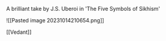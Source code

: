 A brilliant take by J.S. Uberoi in 'The Five Symbols of Sikhism'


![[Pasted image 20231014210654.png]]

[[Vedant]]
